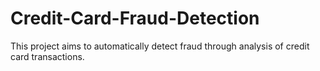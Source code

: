 # Credit-Card-Fraud-Detection
This project aims to automatically detect fraud through analysis of credit card transactions.
